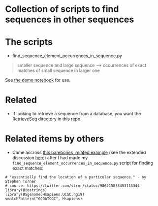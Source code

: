 # Collection of scripts to find sequences in other sequences

# The scripts

* find_sequence_element_occurrences_in_sequence.py
> smaller sequence and large sequence --> occurrences of exact matches of small sequence in larger one

See [the demo notebook](https://nbviewer.jupyter.org/github/fomightez/sequencework/blob/master/FindSequence/demo%20find_sequence_element_occurrences_in_sequence%20script.ipynb) for use.




# Related

- If looking to retrieve a sequence from a database, you want the [RetrieveSeq](https://github.com/fomightez/sequencework/tree/master/RetrieveSeq) directory in this repo.

# Related items by others

- Came accross [this barebones, related example](https://twitter.com/strnr/status/986215833453113344) (see the extended discussion [here](https://twitter.com/strnr/status/986167127941042177)) after I had made my `find_sequence_element_occurrences_in_sequence.py` script for finding exact matches:

```
# "essentially find the location of a particular sequence." - by Stephen Turner
# source: https://twitter.com/strnr/status/986215833453113344
library(Biostrings)
library(BSgenome.Hsapiens.UCSC.hg19)
vmatchPattern("GCGATCGC", Hsapiens)
```
